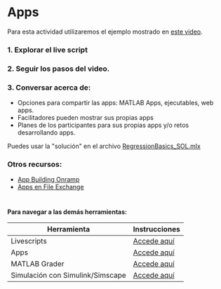 # Apps

Para esta actividad utilizaremos el ejemplo mostrado en [este video](https://www.youtube.com/watch?v=-uMJtK5gGEE).

### 1. Explorar el live script 


### 2. Seguir los pasos del video.

### 3. Conversar acerca de:
- Opciones para compartir las apps: MATLAB Apps, ejecutables, web apps. 
- Facilitadores pueden mostrar sus propias apps
- Planes de los participantes para sus propias apps y/o retos desarrollando apps.

Puedes usar la "solución" en el archivo [RegressionBasics_SOL.mlx](https://matlab.mathworks.com/open/github/v1?repo=gabyarellano/MaterialesTallerEducadores&file=RegressionBasics_SOL.mlx)

### Otros recursos: 
- [App Building Onramp](https://matlabacademy.mathworks.com/es/details/app-building-onramp/orab)
- [Apps en File Exchange](https://la.mathworks.com/matlabcentral/fileexchange/?type%5B%5D=apps)


#
**Para navegar a las demás herramientas:**

| **Herramienta**                      | **Instrucciones** |
|----------------------------------|-------------|
| Livescripts                      | [Accede aquí](https://github.com/gabyarellano/MaterialesTallerEducadores/tree/master/LiveScripts) | |
| Apps                             | [Accede aquí](https://github.com/gabyarellano/MaterialesTallerEducadores/tree/master/Apps)|
| MATLAB Grader                    | [Accede aquí](https://github.com/gabyarellano/MaterialesTallerEducadores/tree/master/MATLAB%20Grader)|
| Simulación con Simulink/Simscape | [Accede aquí](https://github.com/gabyarellano/MaterialesTallerEducadores/tree/master/Simulacion) |
